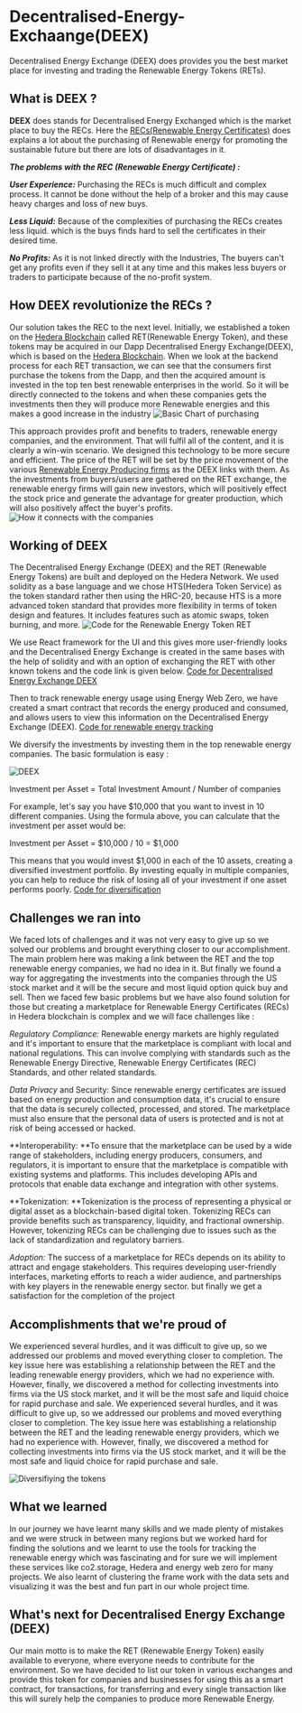 # Decentralised-Energy-Exchaange(DEEX)
Decentralised Energy Exchange (DEEX) does provides you the best market place for investing and trading the Renewable Energy Tokens (RETs).

## What is DEEX ?
**DEEX** does stands for Decentralised Energy Exchanged which is the market place to buy the RECs. Here the [RECs(Renewable Energy Certificates)](https://www.investopedia.com/terms/r/rec.asp) does explains a lot about the purchasing of Renewable energy for promoting the sustainable future but there are lots of disadvantages in it.

_**The problems with the REC (Renewable Energy Certificate) :**_

_**User Experience:**_ Purchasing the RECs is much difficult and complex process. It cannot be done without the help of a broker and this may cause heavy charges and loss of new buys.

_**Less Liquid:**_ Because of the complexities of purchasing the RECs creates less liquid. which is the buys finds hard to sell the certificates in their desired time.

_**No Profits:**_ As it is not linked directly with the Industries, The buyers can't get any profits even if they sell it at any time and this makes less buyers or traders to participate because of the no-profit system.

## How DEEX revolutionize the RECs ?

Our solution takes the REC to the next level. Initially, we established a token on the [Hedera Blockchain](https://hedera.com) called RET(Renewable Energy Token), and these tokens may be acquired in our Dapp Decentralised Energy Exchange(DEEX), which is based on the [Hedera Blockchain](https://hedera.com). When we look at the backend process for each RET transaction, we can see that the consumers first purchase the tokens from the Dapp, and then the acquired amount is invested in the top ten best renewable enterprises in the world. So it will be directly connected to the tokens and when these companies gets the investments then they will produce more Renewable energies and this makes a good increase in the industry
![Basic Chart of purchasing](https://i.ibb.co/dcFyBgC/basic.png)

This approach provides profit and benefits to traders, renewable energy companies, and the environment. That will fulfil all of the content, and it is clearly a win-win scenario. We designed this technology to be more secure and efficient. The price of the RET will be set by the price movement of the various [Renewable Energy Producing firms](https://www.investopedia.com/investing/top-alternative-energy-companies/) as the DEEX links with them. As the investments from buyers/users are gathered on the RET exchange, the renewable energy firms will gain new investors, which will positively effect the stock price and generate the advantage for greater production, which will also positively affect the buyer's profits.
![How it connects with the companies](https://i.ibb.co/HdJqHfN/main-flowchart.png)

## Working of DEEX
The Decentralised Energy Exchange (DEEX) and the RET (Renewable Energy Tokens) are built and deployed on the Hedera Network. We used solidity as a base language and we chose HTS(Hedera Token Service) as the token standard rather then using the HRC-20, because HTS is a more advanced token standard that provides more flexibility in terms of token design and features. It includes features such as atomic swaps, token burning, and more.
![Code for the Renewable Energy Token RET](https://i.ibb.co/Q8c11Lx/code-1.png)

We use React framework for the UI and this gives more user-friendly looks and the Decentralised Energy Exchange is created in the same bases with the help of solidity and with an option of exchanging the RET with other known tokens and the code link is given below.
[Code for Decentralised Energy Exchange DEEX](https://github.com/NaveedShariff/Decentralised-Energy-Exchaange-DEEX-/blob/9a22618316f3889bc9ea89e82c3ab470010e82e1/DEEX)

Then to track renewable energy usage using Energy Web Zero, we have created a smart contract that records the energy produced and consumed, and allows users to view this information on the Decentralised Energy Exchange (DEEX).
[Code for renewable energy tracking](https://github.com/NaveedShariff/Decentralised-Energy-Exchaange-DEEX-/blob/aace8db9b57108bb6271f5544bf524fd310458a8/Tracking%20the%20renewable%20energy)

We diversify the investments by investing them in the top renewable energy companies. The basic formulation is easy :

![DEEX](https://i.ibb.co/8664kQM/Group-19-2.png)

Investment per Asset = Total Investment Amount / Number of companies

For example, let's say you have $10,000 that you want to invest in 10 different companies. Using the formula above, you can calculate that the investment per asset would be:

Investment per Asset = $10,000 / 10 = $1,000

This means that you would invest $1,000 in each of the 10 assets, creating a diversified investment portfolio. By investing equally in multiple companies, you can help to reduce the risk of losing all of your investment if one asset performs poorly.
[Code for diversification](https://github.com/NaveedShariff/Decentralised-Energy-Exchaange-DEEX-/blob/0164f48b633a29f2c475b9305c5b8b4c6d8b7d95/Diversification)

## Challenges we ran into
We faced lots of challenges and it was not very easy to give up so we solved our problems and brought everything closer to our accomplishment. The main problem here was making a link between the RET and the top renewable energy companies, we had no idea in it. But finally we found a way for aggregating the investments into the companies through the US stock market and it will be the secure and most liquid option quick buy and sell. Then we faced few basic problems but we have also found solution for those but creating a marketplace for Renewable Energy Certificates (RECs) in Hedera blockchain is complex and we will face challenges like :

*Regulatory Compliance:* Renewable energy markets are highly regulated and it's important to ensure that the marketplace is compliant with local and national regulations. This can involve complying with standards such as the Renewable Energy Directive, Renewable Energy Certificates (REC) Standards, and other related standards.

*Data Privacy* and Security: Since renewable energy certificates are issued based on energy production and consumption data, it's crucial to ensure that the data is securely collected, processed, and stored. The marketplace must also ensure that the personal data of users is protected and is not at risk of being accessed or hacked.

**Interoperability: **To ensure that the marketplace can be used by a wide range of stakeholders, including energy producers, consumers, and regulators, it is important to ensure that the marketplace is compatible with existing systems and platforms. This includes developing APIs and protocols that enable data exchange and integration with other systems.

**Tokenization: **Tokenization is the process of representing a physical or digital asset as a blockchain-based digital token. Tokenizing RECs can provide benefits such as transparency, liquidity, and fractional ownership. However, tokenizing RECs can be challenging due to issues such as the lack of standardization and regulatory barriers.

*Adoption:* The success of a marketplace for RECs depends on its ability to attract and engage stakeholders. This requires developing user-friendly interfaces, marketing efforts to reach a wider audience, and partnerships with key players in the renewable energy sector. but finally we get a satisfaction for the completion of the project

## Accomplishments that we're proud of
We experienced several hurdles, and it was difficult to give up, so we addressed our problems and moved everything closer to completion. The key issue here was establishing a relationship between the RET and the leading renewable energy providers, which we had no experience with. However, finally, we discovered a method for collecting investments into firms via the US stock market, and it will be the most safe and liquid choice for rapid purchase and sale. We experienced several hurdles, and it was difficult to give up, so we addressed our problems and moved everything closer to completion. The key issue here was establishing a relationship between the RET and the leading renewable energy providers, which we had no experience with. However, finally, we discovered a method for collecting investments into firms via the US stock market, and it will be the most safe and liquid choice for rapid purchase and sale.

![Diversifiying the tokens](https://i.ibb.co/R29wPfD/final.png)

## What we learned
In our journey we have learnt many skills and we made plenty of mistakes and we were struck in between many regions but we worked hard for finding the solutions and we learnt to use the tools for tracking the renewable energy which was fascinating and for sure we will implement these services like co2.storage, Hedera and energy web zero for many projects. We also learnt of clustering the frame work with the data sets and visualizing it was the best and fun part in our whole project time.

## What's next for Decentralised Energy Exchange (DEEX)
Our main motto is to make the RET (Renewable Energy Token) easily available to everyone, where everyone needs to contribute for the environment. So we have decided to list our token in various exchanges and provide this token for companies and businesses for using this as a smart contract, for transactions, for transferring and every single transaction like this will surely help the companies to produce more Renewable Energy.
